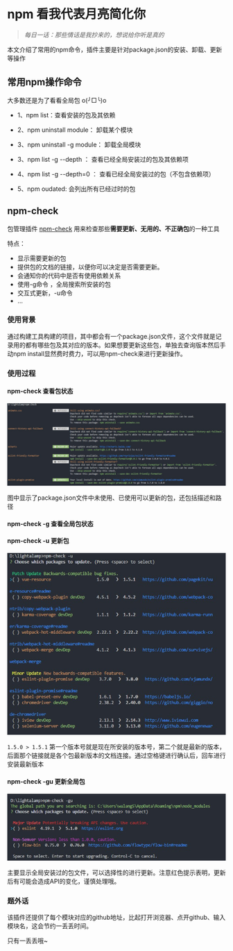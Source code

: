 # npm 看我代表月亮简化你

> *每日一话：那些情话是我抄来的，想说给你听是真的*

本文介绍了常用的npm命令，插件主要是针对package.json的安装、卸载、更新等操作

## 常用npm操作命令

大多数还是为了看看全局包 o(╯□╰)o

* 1、npm list：查看安装的包及其依赖

* 2、npm uninstall module： 卸载某个模块

* 3、npm uninstall -g module： 卸载全局模块

* 3、npm list -g --depth ： 查看已经全局安装过的包及其依赖项

* 4、npm list -g --depth=0 ： 查看已经全局安装过的包（不包含依赖项）

* 5、npm oudated: 会列出所有已经过时的包

## npm-check

包管理插件 [npm-check](https://www.npmjs.com/package/npm-check) 用来检查那些**需要更新、无用的、不正确包**的一种工具

特点：
* 显示需要更新的包
* 提供包的文档的链接，以便你可以决定是否需要更新。
* 会通知你的代码中是否有使用依赖关系
* 使用-g命令 ，全局搜索所安装的包
* 交互式更新，-u命令
* ...

### 使用背景

通过构建工具构建的项目，其中都会有一个package.json文件，这个文件就是记录用的都有哪些包及其对应的版本。如果想要更新这些包，单独去查询版本然后手动npm install显然费时费力，可以用npm-check来进行更新操作。


### 使用过程

#### npm-check 查看包状态
![npm-check](../../img/tiny/npm-check.jpg)

图中显示了package.json文件中未使用、已使用可以更新的包，还包括描述和路径

#### npm-check -g 查看全局包状态

#### npm-check -u 更新包

![npm-check](../../img/tiny/npm-check-u.jpg)

`` 1.5.0 > 1.5.1 `` 第一个版本号就是现在所安装的版本号，第二个就是最新的版本，后面那个链接就是各个包最新版本的文档连接。通过空格键进行确认后，回车进行安装最新版本

#### npm-check -gu 更新全局包
![npm-check](../../img/tiny/npm-check-gu.jpg)

主要显示全局安装过的包文件，可以选择性的进行更新。注意红色提示表明，更新后有可能会造成API的变化，谨慎处理哦。

### 题外话

该插件还提供了每个模块对应的github地址，比起打开浏览器、点开github、输入模块名，这会节约一丢丢时间。

只有一丢丢哦~